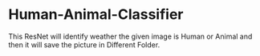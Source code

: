 # Human-Animal-Classifier
This ResNet will identify weather the given image is Human or Animal and then it will save the picture in Different Folder.
